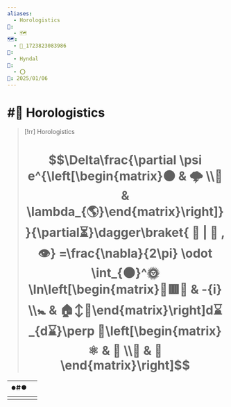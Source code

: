 ```yaml
---
aliases:
  - Horologistics
📁:
  - 🗺️
🗺️:
  - 📁_1723823083986
👤:
  - Hyndal
🔀:
  - ⭕
📅: 2025/01/06
---
```

# #🔢 Horologistics

> [!rr] Horologistics
> # $$\Delta\frac{\partial \psi e^{\left[\begin{matrix}🌑 & 🌩️  \\🔴 & \lambda_{🌎}\end{matrix}\right]}}{\partial⏳}\dagger\braket{ 💱 | 🌌 ,👁️} =\frac{\nabla}{2\pi} \odot \int_{🌑}^🌞 \ln\left[\begin{matrix}🧠🟥🦴 & -{i} \\🚼 & 🏠↕️👥\end{matrix}\right]d⌛_{d⌛}\perp 🌌\left[\begin{matrix}⚛️ & 🔢 \\📆 & 🧲\end{matrix}\right]$$

| `⏺️`#⏺️ |     |
| ------- | --- |
|         |     |
